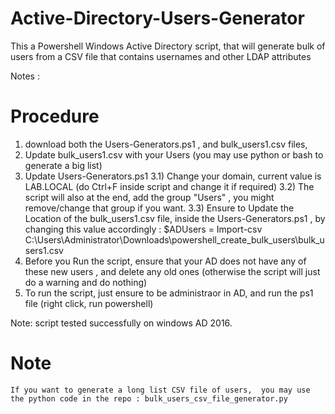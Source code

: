 # Active-Directory-Users-Generator

This a Powershell Windows Active Directory script, that will generate  bulk of users from a CSV file that contains usernames and other LDAP attributes 

Notes :

# Procedure 

1) download both the Users-Generators.ps1 , and bulk_users1.csv files, 
2) Update bulk_users1.csv with your Users (you may use python or bash to generate a big list)
3) Update  Users-Generators.ps1 
     3.1) Change your domain, current value is LAB.LOCAL (do Ctrl+F inside script and change it if required)
     3.2) The script will also at the end, add the group "Users" , you might remove/change that group if you want.
     3.3) Ensure to Update the Location of the bulk_users1.csv file, inside the Users-Generators.ps1 , by changing this value accordingly :
           $ADUsers = Import-csv C:\Users\Administrator\Downloads\powershell_create_bulk_users\bulk_users1.csv
4) Before you Run the script, ensure that your AD does not have any of these new users , and delete any old ones (otherwise the script will just do a warning and do nothing)
5) To run the script, just ensure to be administraor in AD,  and run the ps1 file (right click, run powershell)

Note: script tested successfully on windows AD 2016.


# Note
    If you want to generate a long list CSV file of users,  you may use the python code in the repo : bulk_users_csv_file_generator.py
